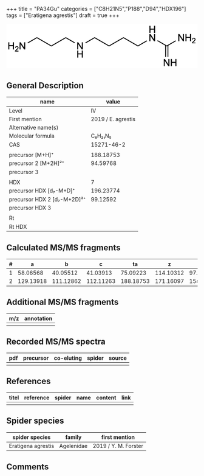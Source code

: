 +++
title = "PA34Gu"
categories = ["C8H21N5","P188","D94","HDX196"]
tags = ["Eratigena agrestis"]
draft = true
+++

![](/img/PA34Gu.png)

## General Description

| name                        | value              |
|-----------------------------|--------------------|
| Level                       | IV                 |
| First mention               | 2019 / E. agrestis |
| Alternative name(s)         |                    |
| Molecular formula           | C₈H₂₁N₅            |
| CAS                         | 15271-46-2         |
|                             |                    |
| precursor   [M+H]⁺          | 188.18753          |
| precursor 2 [M+2H]²⁺        | 94.59768           |
| precursor 3                 |                    |
|                             |                    |
| HDX                         | 7                  |
| precursor HDX   [d₇-M+D]⁺   | 196.23774          |
| precursor HDX 2 [d₇-M+2D]²⁺ | 99.12592           |
| precursor HDX 3             |                    |
|                             |                    |
| Rt                          |                    |
| Rt HDX                      |                    |

## Calculated MS/MS fragments

| # | a         | b         | c         | ta        | z         | y         | tz        |
|---|-----------|-----------|-----------|-----------|-----------|-----------|-----------|
| 1 | 58.06568  | 40.05512  | 41.03913  | 75.09223  | 114.10312 | 97.07657  | 131.12967 |
| 2 | 129.13918 | 111.12862 | 112.11263 | 188.18753 | 171.16097 | 154.13442 | 188.18752 |

## Additional MS/MS fragments

| m/z | annotation |
|-----|------------|
|     |            |

## Recorded MS/MS spectra

| pdf | precursor | co-eluting | spider | source |
|-----|-----------|------------|--------|--------|
|     |           |            |        |        |

## References

| titel | reference | spider | name | content | link |
|-------|-----------|--------|------|---------|------|
|       |           |        |      |         |      |

## Spider species

| spider species     | family     | first mention        |
|--------------------|------------|----------------------|
| Eratigena agrestis | Agelenidae | 2019 / Y. M. Forster |

## Comments